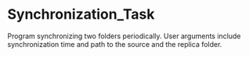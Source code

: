 # Synchronization_Task

Program synchronizing two folders periodically. User arguments include synchronization time and path to the source and the replica folder.
